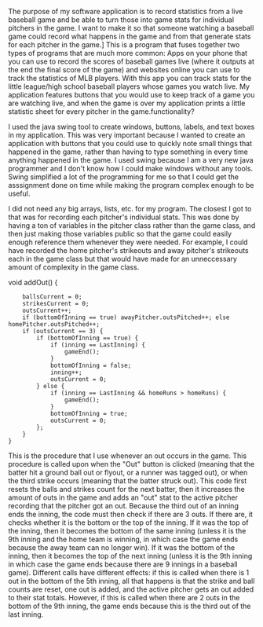 The purpose of my software application is to record statistics from a live baseball game and be able to turn those into game stats for individual pitchers in the game. I want to make it so that someone watching a baseball game could record what happens in the game and from that generate stats for each pitcher in the game.]
This is a program that fuses together two types of programs that are much more common: Apps on your phone that you can use to record the scores of baseball games live (where it outputs at the end the final score of the game) and websites online you can use to track the statistics of MLB players. With this app you can track stats for the little league/high school baseball players whose games you watch live. 
My application features buttons that you would use to keep track of a game you are watching live, and when the game is over my application prints a little statistic sheet for every pitcher in the game.functionality?

I used the java swing tool to create windows, buttons, labels, and text boxes in my application. This was very important because I wanted to create an application with buttons that you could use to quickly note small things that happened in the game, rather than having to type something in every time anything happened in the game. I used swing because I am a very new java programmer and I don't know how I could make windows without any tools. Swing simplified a lot of the programming for me so that I could get the asssignment done on time while making the program complex enough to be useful.

I did not need any big arrays, lists, etc. for my program. The closest I got to that was for recording each pitcher's individual stats. This was done by having a ton of variables in the pitcher class rather than the game class, and then just making those variables public so that the game could easily enough reference them whenever they were needed. For example, I could have recorded the home pitcher's strikeouts and away pitcher's strikeouts each in the game class but that would have made for an unneccessary amount of complexity in the game class.

void addOut() {

		ballsCurrent = 0;
		strikesCurrent = 0;
		outsCurrent++;
		if (bottomOfInning == true) awayPitcher.outsPitched++; else homePitcher.outsPitched++;
		if (outsCurrent == 3) {
			if (bottomOfInning == true) {
				if (inning == LastInning) {
					gameEnd();
				}
				bottomOfInning = false;
				inning++;
				outsCurrent = 0;
			} else {
				if (inning == LastInning && homeRuns > homeRuns) {
					gameEnd();
				}
				bottomOfInning = true;
				outsCurrent = 0;
			};
		}
	}

This is the procedure that I use whenever an out occurs in the game. This procedure is called upon when the "Out" button is clicked (meaning that the batter hit a ground ball out or flyout, or a runner was tagged out), or when the third strike occurs (meaning that the batter struck out). This code first resets the balls and strikes count for the next batter, then it increases the amount of outs in the game and adds an "out" stat to the active pitcher recording that the pitcher got an out. Because the third out of an inning ends the inning, the code must then check if there are 3 outs. If there are, it checks whether it is the bottom or the top of the inning. If it was the top of the inning, then it becomes the bottom of the same inning (unless it is the 9th inning and the home team is winning, in which case the game ends because the away team can no longer win). If it was the bottom of the inning, then it becomes the top of the next inning (unless it is the 9th inning in which case the game ends because there are 9 innings in a baseball game). Different calls have different effects: if this is called when there is 1 out in the bottom of the 5th inning, all that happens is that the strike and ball counts are reset, one out is added, and the active pitcher gets an out added to their stat totals. However, if this is called when there are 2 outs in the bottom of the 9th inning, the game ends because this is the third out of the last inning.
